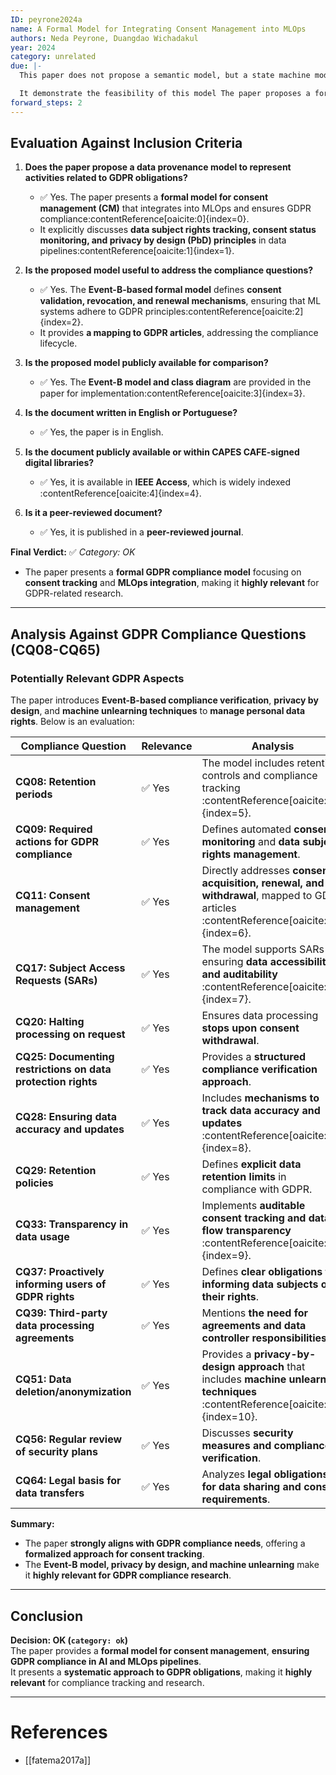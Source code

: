 ```yaml
---
ID: peyrone2024a
name: A Formal Model for Integrating Consent Management into MLOps
authors: Neda Peyrone, Duangdao Wichadakul
year: 2024
category: unrelated
due: |-
  This paper does not propose a semantic model, but a state machine model for compliance management addressed to MLOps. Additionally, it does not made publicly available the model yet shows part in the paper. Also, the requirements was based on the authors interpretation, bring subjectivity for the final model.

  It demonstrate the feasibility of this model The paper proposes a formal model for integrating consent management into MLOps, directly addressing GDPR compliance concerns. It introduces a consent management framework that tracks data subject rights, integrates privacy by design, and includes a structured approach for compliance monitoring.
forward_steps: 2
---
```


## **Evaluation Against Inclusion Criteria**

1. **Does the paper propose a data provenance model to represent activities related to GDPR obligations?**  
   - ✅ Yes. The paper presents a **formal model for consent management (CM)** that integrates into MLOps and ensures GDPR compliance&#8203;:contentReference[oaicite:0]{index=0}.  
   - It explicitly discusses **data subject rights tracking, consent status monitoring, and privacy by design (PbD) principles** in data pipelines&#8203;:contentReference[oaicite:1]{index=1}.  

2. **Is the proposed model useful to address the compliance questions?**  
   - ✅ Yes. The **Event-B-based formal model** defines **consent validation, revocation, and renewal mechanisms**, ensuring that ML systems adhere to GDPR principles&#8203;:contentReference[oaicite:2]{index=2}.  
   - It provides **a mapping to GDPR articles**, addressing the compliance lifecycle.  

3. **Is the proposed model publicly available for comparison?**  
   - ✅ Yes. The **Event-B model and class diagram** are provided in the paper for implementation&#8203;:contentReference[oaicite:3]{index=3}.  

4. **Is the document written in English or Portuguese?**  
   - ✅ Yes, the paper is in English.  

5. **Is the document publicly available or within CAPES CAFE-signed digital libraries?**  
   - ✅ Yes, it is available in **IEEE Access**, which is widely indexed&#8203;:contentReference[oaicite:4]{index=4}.  

6. **Is it a peer-reviewed document?**  
   - ✅ Yes, it is published in a **peer-reviewed journal**.  

**Final Verdict:** ✅ *Category: OK*  
- The paper presents a **formal GDPR compliance model** focusing on **consent tracking** and **MLOps integration**, making it **highly relevant** for GDPR-related research.  

---

## **Analysis Against GDPR Compliance Questions (CQ08-CQ65)**

### **Potentially Relevant GDPR Aspects**
The paper introduces **Event-B-based compliance verification**, **privacy by design**, and **machine unlearning techniques** to **manage personal data rights**. Below is an evaluation:

| **Compliance Question** | **Relevance** | **Analysis** |
|------------------------|-------------|-------------|
| **CQ08: Retention periods** | ✅ Yes | The model includes retention controls and compliance tracking&#8203;:contentReference[oaicite:5]{index=5}. |
| **CQ09: Required actions for GDPR compliance** | ✅ Yes | Defines automated **consent monitoring** and **data subject rights management**. |
| **CQ11: Consent management** | ✅ Yes | Directly addresses **consent acquisition, renewal, and withdrawal**, mapped to GDPR articles&#8203;:contentReference[oaicite:6]{index=6}. |
| **CQ17: Subject Access Requests (SARs)** | ✅ Yes | The model supports SARs by ensuring **data accessibility and auditability**&#8203;:contentReference[oaicite:7]{index=7}. |
| **CQ20: Halting processing on request** | ✅ Yes | Ensures data processing **stops upon consent withdrawal**. |
| **CQ25: Documenting restrictions on data protection rights** | ✅ Yes | Provides a **structured compliance verification approach**. |
| **CQ28: Ensuring data accuracy and updates** | ✅ Yes | Includes **mechanisms to track data accuracy and updates**&#8203;:contentReference[oaicite:8]{index=8}. |
| **CQ29: Retention policies** | ✅ Yes | Defines **explicit data retention limits** in compliance with GDPR. |
| **CQ33: Transparency in data usage** | ✅ Yes | Implements **auditable consent tracking and data flow transparency**&#8203;:contentReference[oaicite:9]{index=9}. |
| **CQ37: Proactively informing users of GDPR rights** | ✅ Yes | Defines **clear obligations for informing data subjects of their rights**. |
| **CQ39: Third-party data processing agreements** | ✅ Yes | Mentions **the need for agreements and data controller responsibilities**. |
| **CQ51: Data deletion/anonymization** | ✅ Yes | Provides a **privacy-by-design approach** that includes **machine unlearning techniques**&#8203;:contentReference[oaicite:10]{index=10}. |
| **CQ56: Regular review of security plans** | ✅ Yes | Discusses **security measures and compliance verification**. |
| **CQ64: Legal basis for data transfers** | ✅ Yes | Analyzes **legal obligations for data sharing and consent requirements**. |

**Summary:**  
- The paper **strongly aligns with GDPR compliance needs**, offering a **formalized approach for consent tracking**.  
- The **Event-B model, privacy by design, and machine unlearning** make it **highly relevant for GDPR compliance research**.  

---

## **Conclusion**
**Decision: OK (`category: ok`)**  
The paper provides a **formal model for consent management**, **ensuring GDPR compliance in AI and MLOps pipelines**.  
It presents a **systematic approach to GDPR obligations**, making it **highly relevant** for compliance tracking and research.  

---

# **References**
- [[fatema2017a]]
